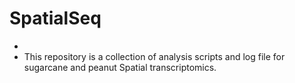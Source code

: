 # SpatialSeq
* 
* This repository is a collection of analysis scripts and log file for sugarcane and peanut Spatial transcriptomics. 
